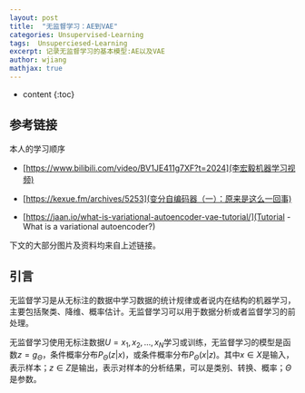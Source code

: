 ```yaml
---
layout: post
title:  "无监督学习：AE到VAE"
categories: Unsupervised-Learning
tags:  Unsuperciesed-Learning
excerpt: 记录无监督学习的基本模型:AE以及VAE
author: wjiang
mathjax: true
---
```


* content
{:toc}

## 参考链接

本人的学习顺序
* [https://www.bilibili.com/video/BV1JE411g7XF?t=2024](李宏毅机器学习视频)

* [https://kexue.fm/archives/5253](变分自编码器（一）：原来是这么一回事)

* [https://jaan.io/what-is-variational-autoencoder-vae-tutorial/](Tutorial - What is a variational autoencoder?)

下文的大部分图片及资料均来自上述链接。

## 引言
无监督学习是从无标注的数据中学习数据的统计规律或者说内在结构的机器学习，主要包括聚类、降维、概率估计。无监督学习可以用于数据分析或者监督学习的前处理。


无监督学习使用无标注数据$U = {x_1, x_2, ..., x_N}$学习或训练，无监督学习的模型是函数$z = g_{\Theta}$，条件概率分布$P_{\Theta}(z|x)$，或条件概率分布$P_{\Theta}(x|z)$。其中$x \in X$是输入，表示样本；$z \in Z$是输出，表示对样本的分析结果，可以是类别、转换、概率；$\Theta$是参数。

